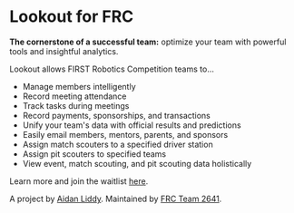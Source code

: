 # Lookout for FRC

**The cornerstone of a successful team:** optimize your team with powerful tools and insightful analytics.

Lookout allows FIRST Robotics Competition teams to...

- Manage members intelligently
- Record meeting attendance
- Track tasks during meetings
- Record payments, sponsorships, and transactions
- Unify your team's data with official results and predictions
- Easily email members, mentors, parents, and sponsors
- Assign match scouters to a specified driver station
- Assign pit scouters to specified teams
- View event, match scouting, and pit scouting data holistically

Learn more and join the waitlist [here](https://www.frclookout.com).

A project by [Aidan Liddy](https://www.aidanliddy.com). Maintained by [FRC Team 2641](https://github.com/CentralCatholic2641).
